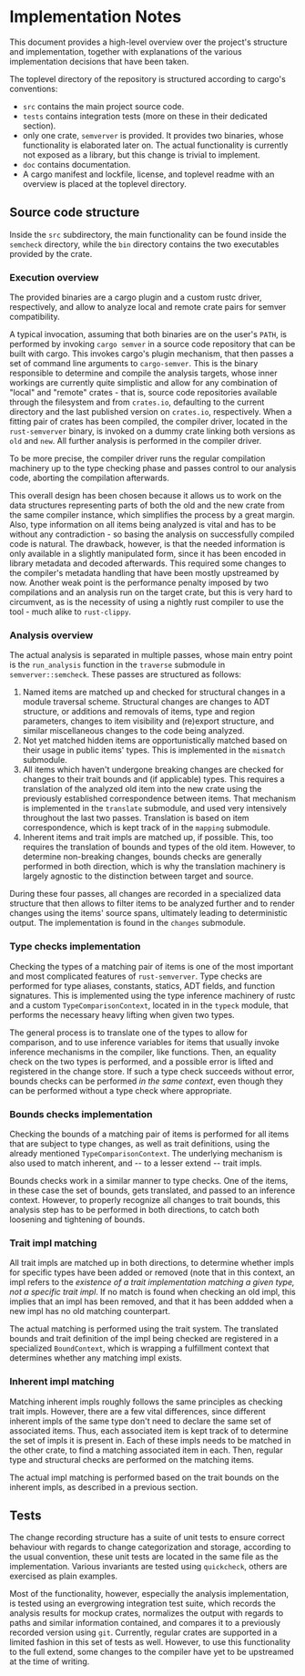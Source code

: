 # Implementation Notes
This document provides a high-level overview over the project's structure and
implementation, together with explanations of the various implementation decisions that
have been taken.

The toplevel directory of the repository is structured according to cargo's conventions:

* `src` contains the main project source code.
* `tests` contains integration tests (more on these in their dedicated section).
* only one crate, `semverver` is provided. It provides two binaries, whose functionality
  is elaborated later on. The actual functionality is currently not exposed as a library,
  but this change is trivial to implement.
* `doc` contains documentation.
* A cargo manifest and lockfile, license, and toplevel readme with an overview is placed
  at the toplevel directory.

## Source code structure
Inside the `src` subdirectory, the main functionality can be found inside the `semcheck`
directory, while the `bin` directory contains the two executables provided by the crate.

### Execution overview
The provided binaries are a cargo plugin and a custom rustc driver, respectively, and
allow to analyze local and remote crate pairs for semver compatibility.

A typical invocation, assuming that both binaries are on the user's `PATH`, is performed
by invoking `cargo semver` in a source code repository that can be built with cargo. This
invokes cargo's plugin mechanism, that then passes a set of command line arguments to
`cargo-semver`. This is the binary responsible to determine and compile the analysis
targets, whose inner workings are currently quite simplistic and allow for any combination
of "local" and "remote" crates - that is, source code repositories available through the
filesystem and from `crates.io`, defaulting to the current directory and the last
published version on `crates.io`, respectively. When a fitting pair of crates has been
compiled, the compiler driver, located in the `rust-semverver` binary, is invoked on a
dummy crate linking both versions as `old` and `new`. All further analysis is performed in
the compiler driver.

To be more precise, the compiler driver runs the regular compilation machinery up to the
type checking phase and passes control to our analysis code, aborting the compilation
afterwards.

This overall design has been chosen because it allows us to work on the data structures
representing parts of both the old and the new crate from the same compiler instance,
which simplifies the process by a great margin. Also, type information on all items being
analyzed is vital and has to be without any contradiction - so basing the analysis on
successfully compiled code is natural. The drawback, however, is that the needed
information is only available in a slightly manipulated form, since it has been encoded in
library metadata and decoded afterwards. This required some changes to the compiler's
metadata handling that have been mostly upstreamed by now. Another weak point is the
performance penalty imposed by two compilations and an analysis run on the target crate,
but this is very hard to circumvent, as is the necessity of using a nightly rust compiler
to use the tool - much alike to `rust-clippy`.

### Analysis overview
The actual analysis is separated in multiple passes, whose main entry point is the
`run_analysis` function in the `traverse` submodule in `semverver::semcheck`. These passes
are structured as follows:

1. Named items are matched up and checked for structural changes in a module traversal
   scheme. Structural changes are changes to ADT structure, or additions and removals of
   items, type and region parameters, changes to item visibility and (re)export structure,
   and similar miscellaneous changes to the code being analyzed.
2. Not yet matched hidden items are opportunistically matched based on their usage in
   public items' types. This is implemented in the `mismatch` submodule.
3. All items which haven't undergone breaking changes are checked for changes to their
   trait bounds and (if applicable) types. This requires a translation of the analyzed old
   item into the new crate using the previously established correspondence between items.
   That mechanism is implemented in the `translate` submodule, and used very intensively
   throughout the last two passes. Translation is based on item correspondence, which is
   kept track of in the `mapping` submodule.
4. Inherent items and trait impls are matched up, if possible. This, too requires the
   translation of bounds and types of the old item. However, to determine non-breaking
   changes, bounds checks are generally performed in both direction, which is why the
   translation machinery is largely agnostic to the distinction between target and source.

During these four passes, all changes are recorded in a specialized data structure that
then allows to filter items to be analyzed further and to render changes using the items'
source spans, ultimately leading to deterministic output. The implementation is found in
the `changes` submodule.

### Type checks implementation
Checking the types of a matching pair of items is one of the most important and most
complicated features of `rust-semverver`. Type checks are performed for type aliases,
constants, statics, ADT fields, and function signatures. This is implemented using the
type inference machinery of rustc and a custom `TypeComparisonContext`, located in
in the `typeck` module, that performs the necessary heavy lifting when given two types.

The general process is to translate one of the types to allow for comparison, and to use
inference variables for items that usually invoke inference mechanisms in the compiler,
like functions. Then, an equality check on the two types is performed, and a possible
error is lifted and registered in the change store. If such a type check succeeds without
error, bounds checks can be performed *in the same context*, even though they can be
performed without a type check where appropriate.

### Bounds checks implementation
Checking the bounds of a matching pair of items is performed for all items that are
subject to type changes, as well as trait definitions, using the already mentioned
`TypeComparisonContext`. The underlying mechanism is also used to match inherent, and --
to a lesser extend -- trait impls.

Bounds checks work in a similar manner to type checks. One of the items, in these case the
set of bounds, gets translated, and passed to an inference context. However, to properly
recognize all changes to trait bounds, this analysis step has to be performed in both
directions, to catch both loosening and tightening of bounds.

### Trait impl matching
All trait impls are matched up in both directions, to determine whether impls for specific
types have been added or removed (note that in this context, an impl refers to the
*existence of a trait implementation matching a given type, not a specific trait impl*. If
no match is found when checking an old impl, this implies that an impl has been removed,
and that it has been addded when a new impl has no old matching counterpart.

The actual matching is performed using the trait system. The translated bounds and trait
definition of the impl being checked are registered in a specialized `BoundContext`, which
is wrapping a fulfillment context that determines whether any matching impl exists.

### Inherent impl matching
Matching inherent impls roughly follows the same principles as checking trait impls.
However, there are a few vital differences, since different inherent impls of the same
type don't need to declare the same set of associated items. Thus, each associated item is
kept track of to determine the set of impls it is present in. Each of these impls needs to
be matched in the other crate, to find a matching associated item in each. Then, regular
type and structural checks are performed on the matching items.

The actual impl matching is performed based on the trait bounds on the inherent impls, as
described in a previous section.

## Tests
The change recording structure has a suite of unit tests to ensure correct behaviour with
regards to change categorization and storage, according to the usual convention, these
unit tests are located in the same file as the implementation. Various invariants are
tested using `quickcheck`, others are exercised as plain examples.

Most of the functionality, however, especially the analysis implementation, is tested
using an evergrowing integration test suite, which records the analysis results for mockup
crates, normalizes the output with regards to paths and similar information contained, and
compares it to a previously recorded version using `git`. Currently, regular crates are
supported in a limited fashion in this set of tests as well. However, to use this
functionality to the full extend, some changes to the compiler have yet to be upstreamed
at the time of writing.
